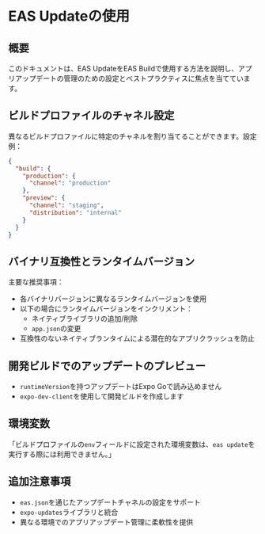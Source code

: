 # EAS Updateの使用

## 概要
このドキュメントは、EAS UpdateをEAS Buildで使用する方法を説明し、アプリアップデートの管理のための設定とベストプラクティスに焦点を当てています。

## ビルドプロファイルのチャネル設定
異なるビルドプロファイルに特定のチャネルを割り当てることができます。設定例：

```json
{
  "build": {
    "production": {
      "channel": "production"
    },
    "preview": {
      "channel": "staging",
      "distribution": "internal"
    }
  }
}
```

## バイナリ互換性とランタイムバージョン
主要な推奨事項：
- 各バイナリバージョンに異なるランタイムバージョンを使用
- 以下の場合にランタイムバージョンをインクリメント：
  - ネイティブライブラリの追加/削除
  - `app.json`の変更
- 互換性のないネイティブランタイムによる潜在的なアプリクラッシュを防止

## 開発ビルドでのアップデートのプレビュー
- `runtimeVersion`を持つアップデートはExpo Goで読み込めません
- `expo-dev-client`を使用して開発ビルドを作成します

## 環境変数
「ビルドプロファイルの`env`フィールドに設定された環境変数は、`eas update`を実行する際には利用できません。」

## 追加注意事項
- `eas.json`を通じたアップデートチャネルの設定をサポート
- `expo-updates`ライブラリと統合
- 異なる環境でのアプリアップデート管理に柔軟性を提供
